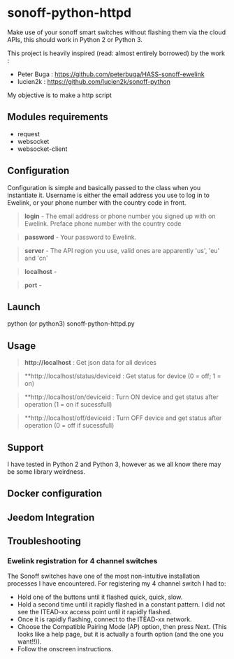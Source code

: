 # sonoff-python-httpd

Make use of your sonoff smart switches without flashing them via the cloud APIs, this should work in Python 2 or Python 3.

This project is heavily inspired (read: almost entirely borrowed) by the work  : 
- Peter Buga : https://github.com/peterbuga/HASS-sonoff-ewelink
- lucien2k : https://github.com/lucien2k/sonoff-python

My objective is to make a http script

## Modules requirements
- request
- websocket
- websocket-client

## Configuration

Configuration is simple and basically passed to the class when you instantiate it. Username is either the email address you use to log in to Ewelink, or your phone number with the country code in front.

> **login** - The email address or phone number you signed up with on Ewelink. Preface phone number with the country code

> **password** - Your password to Ewelink.

> **server** - The API region you use, valid ones are apparently 'us', 'eu' and 'cn'

> **localhost** - 

> **port** - 

## Launch

python (or python3) sonoff-python-httpd.py

## Usage

> **http://localhost** : Get json data for all devices

> **http://localhost/status/deviceid : Get status for device (0 = off; 1 = on)

> **http://localhost/on/deviceid : Turn ON device and get status after operation (1 = on if sucessfull)

> **http://localhost/off/deviceid : Turn OFF device and get status after operation (0 = off if sucessfull)

## Support

I have tested in Python 2 and Python 3, however as we all know there may be some library weirdness.

## Docker configuration

## Jeedom Integration

## Troubleshooting

### Ewelink registration for 4 channel switches
The Sonoff switches have one of the most non-intuitive installation processes I have encountered. For registering my 4 channel switch I had to:
* Hold one of the buttons until it flashed quick, quick, slow.
* Hold a second time until it rapidly flashed in a constant pattern. I did not see the ITEAD-xx access point until it rapidly flashed.
* Once it is rapidly flashing, connect to the ITEAD-xx network.
* Choose the Compatible Pairing Mode (AP) option, then press Next. (This looks like a help page, but it is actually a fourth option (and the one you want!!)).
* Follow the onscreen instructions.
